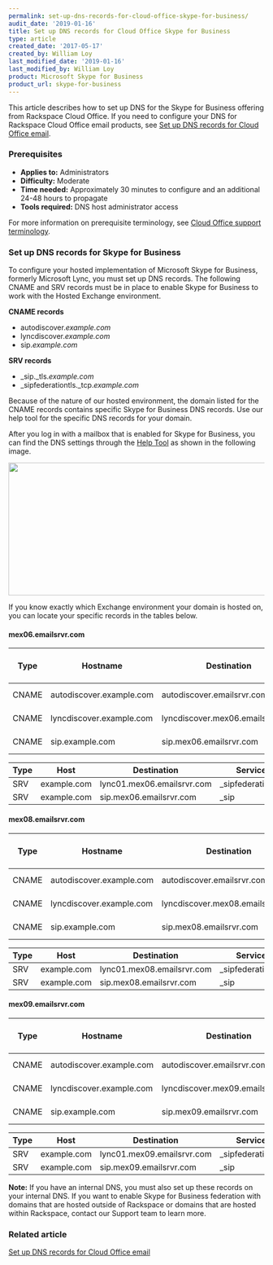```yaml
---
permalink: set-up-dns-records-for-cloud-office-skype-for-business/
audit_date: '2019-01-16'
title: Set up DNS records for Cloud Office Skype for Business
type: article
created_date: '2017-05-17'
created_by: William Loy
last_modified_date: '2019-01-16'
last_modified_by: William Loy
product: Microsoft Skype for Business
product_url: skype-for-business
---
```


This article describes how to set up DNS for the Skype for Business offering from
Rackspace Cloud Office. If you need to configure your DNS for Rackspace Cloud
Office email products, see [Set up DNS records for Cloud Office email](/how-to/set-up-dns-records-for-cloud-office-email).

### Prerequisites

- **Applies to:** Administrators
- **Difficulty:** Moderate
- **Time needed:** Approximately 30 minutes to configure and an additional 24-48 hours to propagate
- **Tools required:** DNS host administrator access

For more information on prerequisite terminology, see [Cloud Office support terminology](/how-to/cloud-office-support-terminology).

### Set up DNS records for Skype for Business

To configure your hosted implementation of Microsoft Skype for Business, formerly
Microsoft Lync, you must set up DNS records. The following CNAME and SRV records
must be in place to enable Skype for Business to work with the Hosted Exchange
environment.

**CNAME records**

-   autodiscover.*example.com*
-   lyncdiscover.*example.com*
-   sip.*example.com*

**SRV records**

-   \_sip.\_tls.*example.com*
-   \_sipfederationtls.\_tcp.*example.com*

Because of the nature of our hosted environment, the domain listed for the CNAME
records contains specific Skype for Business DNS records. Use our help tool
for the specific DNS records for your domain.

After you log in with a mailbox that is enabled for Skype for Business, you can
find the DNS settings through the [Help Tool](https://emailhelp.rackspace.com/)
as shown in the following image.

<img src="{% asset_path skype-for-business/set-up-dns-records-for-cloud-office-email-and-skype-for-business/SkypeforBusinessa.png %}" width="656" height="261" />

If you know exactly which Exchange environment your domain is hosted on, you can
locate your specific records in the tables below.

#### mex06.emailsrvr.com

| Type | Hostname | Destination | Time to live (TTL) |
| --- | --- | --- | --- |       
| CNAME | autodiscover.example.com  | autodiscover.emailsrvr.com  | Lowest possible |
| CNAME | lyncdiscover.example.com | lyncdiscover.mex06.emailsrvr.com | Lowest possible |
| CNAME | sip.example.com | sip.mex06.emailsrvr.com | Lowest possible |


| Type | Host| Destination | Service | Protocol | Port |
| --- | --- | --- | --- | ---| ---|
| SRV | example.com | lync01.mex06.emailsrvr.com | _sipfederationtls | _tcp | 5061 |
| SRV | example.com | sip.mex06.emailsrvr.com |  _sip | _tls | 5061 |


#### mex08.emailsrvr.com

| Type | Hostname | Destination | Time to live (TTL) |
| --- | --- | --- | --- |       
| CNAME | autodiscover.example.com  | autodiscover.emailsrvr.com  | Lowest possible |
| CNAME | lyncdiscover.example.com | lyncdiscover.mex08.emailsrvr.com | Lowest possible |
| CNAME | sip.example.com | sip.mex08.emailsrvr.com | Lowest possible |


| Type | Host| Destination | Service | Protocol | Port |
| --- | --- | --- | --- | ---| ---|
| SRV | example.com | lync01.mex08.emailsrvr.com | _sipfederationtls | _tcp | 5061 |
| SRV | example.com | sip.mex08.emailsrvr.com |  _sip | _tls | 5061 |


#### mex09.emailsrvr.com

| Type | Hostname | Destination | Time to live (TTL) |
| --- | --- | --- | --- |       
| CNAME | autodiscover.example.com  | autodiscover.emailsrvr.com  | Lowest possible |
| CNAME | lyncdiscover.example.com | lyncdiscover.mex09.emailsrvr.com | Lowest possible |
| CNAME | sip.example.com | sip.mex09.emailsrvr.com | Lowest possible |


| Type | Host| Destination | Service | Protocol | Port |
| --- | --- | --- | --- | ---| --- |
| SRV | example.com | lync01.mex09.emailsrvr.com | _sipfederationtls | _tcp | 5061 |
| SRV | example.com | sip.mex09.emailsrvr.com |  _sip | _tls | 5061


**Note:** If you have an internal DNS, you must also set up these records on
your internal DNS. If you want to enable Skype for Business federation with
domains that are hosted outside of Rackspace or domains that are hosted within
Rackspace, contact our Support team to learn more.

### Related article

[Set up DNS records for Cloud Office email](/how-to/set-up-dns-records-for-cloud-office-email)
